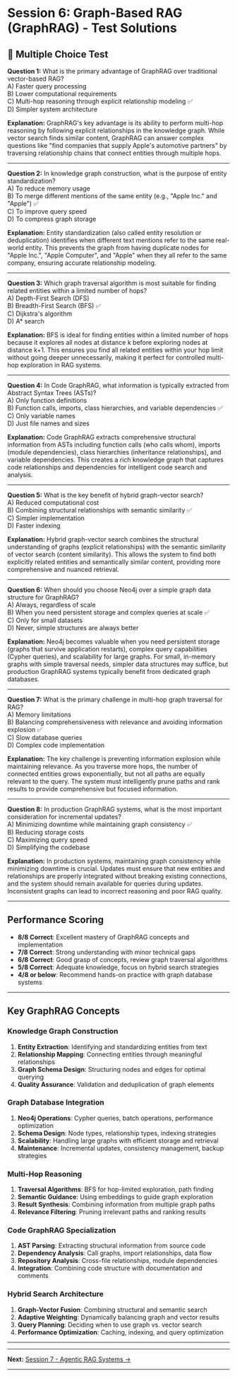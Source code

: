 # Session 6: Graph-Based RAG (GraphRAG) - Test Solutions

## 📝 Multiple Choice Test

**Question 1:** What is the primary advantage of GraphRAG over traditional vector-based RAG?  
A) Faster query processing  
B) Lower computational requirements  
C) Multi-hop reasoning through explicit relationship modeling ✅  
D) Simpler system architecture  

**Explanation:** GraphRAG's key advantage is its ability to perform multi-hop reasoning by following explicit relationships in the knowledge graph. While vector search finds similar content, GraphRAG can answer complex questions like "find companies that supply Apple's automotive partners" by traversing relationship chains that connect entities through multiple hops.

---

**Question 2:** In knowledge graph construction, what is the purpose of entity standardization?  
A) To reduce memory usage  
B) To merge different mentions of the same entity (e.g., "Apple Inc." and "Apple") ✅  
C) To improve query speed  
D) To compress graph storage  

**Explanation:** Entity standardization (also called entity resolution or deduplication) identifies when different text mentions refer to the same real-world entity. This prevents the graph from having duplicate nodes for "Apple Inc.", "Apple Computer", and "Apple" when they all refer to the same company, ensuring accurate relationship modeling.

---

**Question 3:** Which graph traversal algorithm is most suitable for finding related entities within a limited number of hops?  
A) Depth-First Search (DFS)  
B) Breadth-First Search (BFS) ✅  
C) Dijkstra's algorithm  
D) A* search  

**Explanation:** BFS is ideal for finding entities within a limited number of hops because it explores all nodes at distance k before exploring nodes at distance k+1. This ensures you find all related entities within your hop limit without going deeper unnecessarily, making it perfect for controlled multi-hop exploration in RAG systems.

---

**Question 4:** In Code GraphRAG, what information is typically extracted from Abstract Syntax Trees (ASTs)?  
A) Only function definitions  
B) Function calls, imports, class hierarchies, and variable dependencies ✅  
C) Only variable names  
D) Just file names and sizes  

**Explanation:** Code GraphRAG extracts comprehensive structural information from ASTs including function calls (who calls whom), imports (module dependencies), class hierarchies (inheritance relationships), and variable dependencies. This creates a rich knowledge graph that captures code relationships and dependencies for intelligent code search and analysis.

---

**Question 5:** What is the key benefit of hybrid graph-vector search?  
A) Reduced computational cost  
B) Combining structural relationships with semantic similarity ✅  
C) Simpler implementation  
D) Faster indexing  

**Explanation:** Hybrid graph-vector search combines the structural understanding of graphs (explicit relationships) with the semantic similarity of vector search (content similarity). This allows the system to find both explicitly related entities and semantically similar content, providing more comprehensive and nuanced retrieval.

---

**Question 6:** When should you choose Neo4j over a simple graph data structure for GraphRAG?  
A) Always, regardless of scale  
B) When you need persistent storage and complex queries at scale ✅  
C) Only for small datasets  
D) Never, simple structures are always better  

**Explanation:** Neo4j becomes valuable when you need persistent storage (graphs that survive application restarts), complex query capabilities (Cypher queries), and scalability for large graphs. For small, in-memory graphs with simple traversal needs, simpler data structures may suffice, but production GraphRAG systems typically benefit from dedicated graph databases.

---

**Question 7:** What is the primary challenge in multi-hop graph traversal for RAG?  
A) Memory limitations  
B) Balancing comprehensiveness with relevance and avoiding information explosion ✅  
C) Slow database queries  
D) Complex code implementation  

**Explanation:** The key challenge is preventing information explosion while maintaining relevance. As you traverse more hops, the number of connected entities grows exponentially, but not all paths are equally relevant to the query. The system must intelligently prune paths and rank results to provide comprehensive but focused information.

---

**Question 8:** In production GraphRAG systems, what is the most important consideration for incremental updates?  
A) Minimizing downtime while maintaining graph consistency ✅  
B) Reducing storage costs  
C) Maximizing query speed  
D) Simplifying the codebase  

**Explanation:** In production systems, maintaining graph consistency while minimizing downtime is crucial. Updates must ensure that new entities and relationships are properly integrated without breaking existing connections, and the system should remain available for queries during updates. Inconsistent graphs can lead to incorrect reasoning and poor RAG quality.

---

## Performance Scoring

- **8/8 Correct**: Excellent mastery of GraphRAG concepts and implementation  
- **7/8 Correct**: Strong understanding with minor technical gaps  
- **6/8 Correct**: Good grasp of concepts, review graph traversal algorithms  
- **5/8 Correct**: Adequate knowledge, focus on hybrid search strategies  
- **4/8 or below**: Recommend hands-on practice with graph database systems  

---

## Key GraphRAG Concepts

### Knowledge Graph Construction

1. **Entity Extraction**: Identifying and standardizing entities from text  
2. **Relationship Mapping**: Connecting entities through meaningful relationships  
3. **Graph Schema Design**: Structuring nodes and edges for optimal querying  
4. **Quality Assurance**: Validation and deduplication of graph elements  

### Graph Database Integration

1. **Neo4j Operations**: Cypher queries, batch operations, performance optimization  
2. **Schema Design**: Node types, relationship types, indexing strategies  
3. **Scalability**: Handling large graphs with efficient storage and retrieval  
4. **Maintenance**: Incremental updates, consistency management, backup strategies  

### Multi-Hop Reasoning

1. **Traversal Algorithms**: BFS for hop-limited exploration, path finding  
2. **Semantic Guidance**: Using embeddings to guide graph exploration  
3. **Result Synthesis**: Combining information from multiple graph paths  
4. **Relevance Filtering**: Pruning irrelevant paths and ranking results  

### Code GraphRAG Specialization

1. **AST Parsing**: Extracting structural information from source code  
2. **Dependency Analysis**: Call graphs, import relationships, data flow  
3. **Repository Analysis**: Cross-file relationships, module dependencies  
4. **Integration**: Combining code structure with documentation and comments  

### Hybrid Search Architecture

1. **Graph-Vector Fusion**: Combining structural and semantic search  
2. **Adaptive Weighting**: Dynamically balancing graph and vector results  
3. **Query Planning**: Deciding when to use graph vs. vector search  
4. **Performance Optimization**: Caching, indexing, and query optimization  

---

---

**Next:** [Session 7 - Agentic RAG Systems →](Session7_Agentic_RAG_Systems.md)

---
